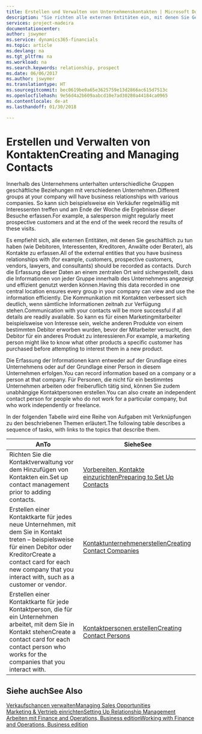 ```yaml
---
title: Erstellen und Verwalten von Unternehmenskontakten | Microsoft Docs
description: "Sie richten alle externen Entitäten ein, mit denen Sie Geschäftsbeziehungen haben (wie Debitoren, Interessenten, Kreditoren und Berater)."
services: project-madeira
documentationcenter: 
author: jswymer
ms.service: dynamics365-financials
ms.topic: article
ms.devlang: na
ms.tgt_pltfrm: na
ms.workload: na
ms.search.keywords: relationship, prospect
ms.date: 06/06/2017
ms.author: jswymer
ms.translationtype: HT
ms.sourcegitcommit: bec0619be0a65e3625759e13d2866ac615d7513c
ms.openlocfilehash: 9e56d4a2b609aabcd10e7ad30280a44184ca0965
ms.contentlocale: de-at
ms.lasthandoff: 01/30/2018

---
```

# <a name="creating-and-managing-contacts"></a><span data-ttu-id="ab5aa-103">Erstellen und Verwalten von Kontakten</span><span class="sxs-lookup"><span data-stu-id="ab5aa-103">Creating and Managing Contacts</span></span>
<span data-ttu-id="ab5aa-104">Innerhalb des Unternehmens unterhalten unterschiedliche Gruppen geschäftliche Beziehungen mit verschiedenen Unternehmen.</span><span class="sxs-lookup"><span data-stu-id="ab5aa-104">Different groups at your company will have business relationships with various companies.</span></span> <span data-ttu-id="ab5aa-105">So kann sich beispielsweise ein Verkäufer regelmäßig mit Interessenten treffen und am Ende der Woche die Ergebnisse dieser Besuche erfassen.</span><span class="sxs-lookup"><span data-stu-id="ab5aa-105">For example, a salesperson might regularly meet prospective customers and at the end of the week record the results of these visits.</span></span>

<span data-ttu-id="ab5aa-106">Es empfiehlt sich, alle externen Entitäten, mit denen Sie geschäftlich zu tun haben (wie Debitoren, Interessenten, Kreditoren, Anwälte oder Berater), als Kontakte zu erfassen.</span><span class="sxs-lookup"><span data-stu-id="ab5aa-106">All of the external entities that you have business relationships with (for example, customers, prospective customers, vendors, lawyers, and consultants) should be recorded as contacts.</span></span> <span data-ttu-id="ab5aa-107">Durch die Erfassung dieser Daten an einem zentralen Ort wird sichergestellt, dass die Informationen von jeder Gruppe innerhalb des Unternehmens angezeigt und effizient genutzt werden können.</span><span class="sxs-lookup"><span data-stu-id="ab5aa-107">Having this data recorded in one central location ensures every group in your company can view and use the information efficiently.</span></span> <span data-ttu-id="ab5aa-108">Die Kommunikation mit Kontakten verbessert sich deutlich, wenn sämtliche Informationen zeitnah zur Verfügung stehen.</span><span class="sxs-lookup"><span data-stu-id="ab5aa-108">Communication with your contacts will be more successful if all details are readily available.</span></span> <span data-ttu-id="ab5aa-109">So kann es für einen Marketingmitarbeiter beispielsweise von Interesse sein, welche anderen Produkte von einem bestimmten Debitor erworben wurden, bevor der Mitarbeiter versucht, den Debitor für ein anderes Produkt zu interessieren.</span><span class="sxs-lookup"><span data-stu-id="ab5aa-109">For example, a marketing person might like to know what other products a specific customer has purchased before attempting to interest them in a new product.</span></span>

<span data-ttu-id="ab5aa-110">Die Erfassung der Informationen kann entweder auf der Grundlage eines Unternehmens oder auf der Grundlage einer Person in diesem Unternehmen erfolgen.</span><span class="sxs-lookup"><span data-stu-id="ab5aa-110">You can record information based on a company or a person at that company.</span></span> <span data-ttu-id="ab5aa-111">Für Personen, die nicht für ein bestimmtes Unternehmen arbeiten oder freiberuflich tätig sind, können Sie zudem unabhängige Kontaktpersonen erstellen.</span><span class="sxs-lookup"><span data-stu-id="ab5aa-111">You can also create an independent contact person for people who do not work for a particular company, but who work independently or freelance.</span></span>

<span data-ttu-id="ab5aa-112">In der folgenden Tabelle wird eine Reihe von Aufgaben mit Verknüpfungen zu den beschriebenen Themen erläutert.</span><span class="sxs-lookup"><span data-stu-id="ab5aa-112">The following table describes a sequence of tasks, with links to the topics that describe them.</span></span>

| <span data-ttu-id="ab5aa-113">An</span><span class="sxs-lookup"><span data-stu-id="ab5aa-113">To</span></span> | <span data-ttu-id="ab5aa-114">Siehe</span><span class="sxs-lookup"><span data-stu-id="ab5aa-114">See</span></span> |
| --- | --- |
| <span data-ttu-id="ab5aa-115">Richten Sie die Kontaktverwaltung vor dem Hinzufügen von Kontakten ein.</span><span class="sxs-lookup"><span data-stu-id="ab5aa-115">Set up contact management prior to adding contacts.</span></span> |[<span data-ttu-id="ab5aa-116">Vorbereiten, Kontakte einzurichten</span><span class="sxs-lookup"><span data-stu-id="ab5aa-116">Preparing to Set Up Contacts</span></span>](marketing-setup-contacts.md) |
| <span data-ttu-id="ab5aa-117">Erstellen einer Kontaktkarte für jedes neue Unternehmen, mit dem Sie in Kontakt treten – beispielsweise für einen Debitor oder Kreditor</span><span class="sxs-lookup"><span data-stu-id="ab5aa-117">Create a contact card for each new company that you interact with, such as a customer or vendor.</span></span> |[<span data-ttu-id="ab5aa-118">Kontaktunternehmenerstellen</span><span class="sxs-lookup"><span data-stu-id="ab5aa-118">Creating Contact Companies</span></span>](marketing-create-contact-companies.md) |
| <span data-ttu-id="ab5aa-119">Erstellen einer Kontaktkarte für jede Kontaktperson, die für ein Unternehmen arbeitet, mit dem Sie in Kontakt stehen</span><span class="sxs-lookup"><span data-stu-id="ab5aa-119">Create a contact card for each contact person who works for the companies that you interact with.</span></span> |[<span data-ttu-id="ab5aa-120">Kontaktpersonen erstellen</span><span class="sxs-lookup"><span data-stu-id="ab5aa-120">Creating Contact Persons</span></span>](marketing-create-contact-persons.md) |

## <a name="see-also"></a><span data-ttu-id="ab5aa-121">Siehe auch</span><span class="sxs-lookup"><span data-stu-id="ab5aa-121">See Also</span></span>
[<span data-ttu-id="ab5aa-122">Verkaufschancen verwalten</span><span class="sxs-lookup"><span data-stu-id="ab5aa-122">Managing Sales Opportunities</span></span>](marketing-manage-sales-opportunities.md)  
[<span data-ttu-id="ab5aa-123">Marketing & Vertrieb einrichten</span><span class="sxs-lookup"><span data-stu-id="ab5aa-123">Setting Up Relationship Management</span></span>](marketing-setup-marketing.md)  
[<span data-ttu-id="ab5aa-124">Arbeiten mit Finance and Operations, Business edition</span><span class="sxs-lookup"><span data-stu-id="ab5aa-124">Working with Finance and Operations, Business edition</span></span>](ui-work-product.md)  

